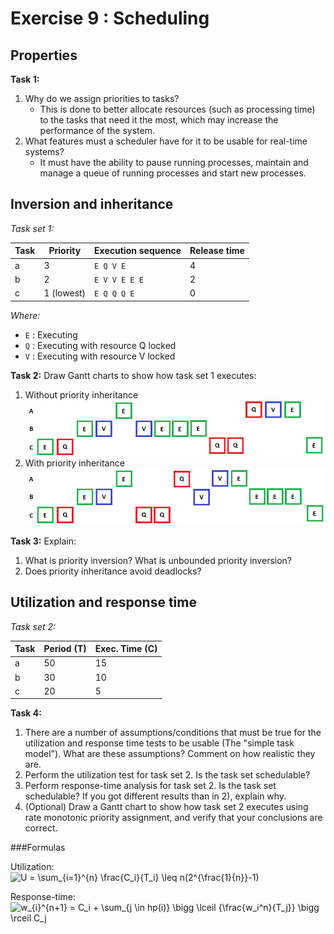 Exercise 9 : Scheduling
=======================

Properties
----------
**Task 1:**
 1. Why do we assign priorities to tasks?
      - This is done to better allocate resources (such as processing time) to the tasks that need it the most, which may increase the performance of the system.
 2. What features must a scheduler have for it to be usable for real-time systems?
      - It must have the ability to pause running processes, maintain and manage a queue of running processes and start new processes.

Inversion and inheritance
-------------------------

*Task set 1:*

| Task | Priority   | Execution sequence | Release time |
|------|------------|--------------------|--------------|
| a    | 3          | `E Q V E`          | 4            |
| b    | 2          | `E V V E E E`      | 2            |
| c    | 1 (lowest) | `E Q Q Q E`        | 0            |

*Where:*
 - `E` : Executing
 - `Q` : Executing with resource Q locked
 - `V` : Executing with resource V locked


**Task 2:** Draw Gantt charts to show how task set 1 executes:
 1. Without priority inheritance
 ![](ta1.png)
 2. With priority inheritance
  ![](ta2.png)

**Task 3:** Explain:
 1. What is priority inversion? What is unbounded priority inversion?
 3. Does priority inheritance avoid deadlocks?




Utilization and response time
-----------------------------

*Task set 2:*

| Task | Period (T) | Exec. Time (C) |
|------|------------|----------------|
| a    | 50         | 15             |
| b    | 30         | 10             |
| c    | 20         | 5              |

**Task 4:**
 1. There are a number of assumptions/conditions that must be true for the utilization and response time tests to be usable (The "simple task model"). What are these assumptions? Comment on how realistic they are.
 2. Perform the utilization test for task set 2. Is the task set schedulable?
 3. Perform response-time analysis for task set 2. Is the task set schedulable? If you got different results than in 2), explain why.
 4. (Optional) Draw a Gantt chart to show how task set 2 executes using rate monotonic priority assignment, and verify that your conclusions are correct.

###Formulas

Utilization:  
![U = \sum_{i=1}^{n} \frac{C_i}{T_i} \leq n(2^{\frac{1}{n}}-1)](eqn-utilization.png)

Response-time:  
![w_{i}^{n+1} = C_i + \sum_{j \in hp(i)} \bigg \lceil {\frac{w_i^n}{T_j}} \bigg \rceil C_j](eqn-responsetime.png)
